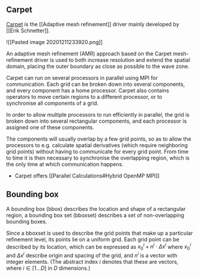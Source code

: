 ## Carpet

[Carpet](https://www.carpetcode.org) is the [[Adaptive mesh refinement]] driver mainly developed by [[Erik Schnetter]].



![[Pasted image 20201211233920.png]]

An adaptive mesh refinement (AMR) approach based on the Carpet mesh-refinement driver is used to both increase resolution and extend the spatial domain, placing the outer boundary as close as possible to the wave zone.

Carpet can run on several processors in parallel using MPI for communication. Each grid can be broken down into several components, and every component has a home processor. Carpet also contains operators to move certain regions to a different processor, or to synchronise all components of a grid.

In order to allow multiple processors to run efficiently in parallel, the grid is broken down into several rectangular components, and each processor is assigned one of these components.

The components will usually overlap by a few grid points, so as to allow the processors to e.g. calculate spatial derivatives (which require neighboring grid points) without having to communicate for every grid point. From time to time it is then necessary to synchronise the overlapping region, which is the only time at which communication happens.


- Carpet offers [[Parallel Calculations#Hybrid OpenMP MPI]]


## Bounding box 

A bounding box (bbox) describes the location and shape of a rectangular region, a bounding box set (bboxset) describes a set of non-overlapping bounding boxes.

Since a bboxset is used to describe the grid points that make up a particular refinement level, its points lie on a uniform grid. Each grid point can be described by its location, which can be expressed as $x_{0}^{i}+n^{i} \cdot \Delta x^{i}$ where $x_{0}^{i}$ and $\Delta x^{i}$ describe origin and spacing of the grid, and $n^{i}$ is a vector with integer elements. (The abstract index $i$ denotes that these are vectors, where $i \in[1 \ldots D]$ in $D$ dimensions.)